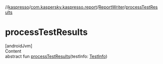 //[kaspresso](../../index.md)/[com.kaspersky.kaspresso.report](../index.md)/[ReportWriter](index.md)/[processTestResults](process-test-results.md)



# processTestResults  
[androidJvm]  
Content  
abstract fun [processTestResults](process-test-results.md)(testInfo: [TestInfo](../../com.kaspersky.kaspresso.testcases.models.info/-test-info/index.md))  




